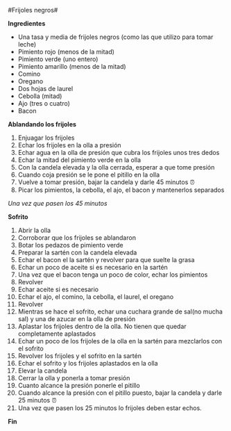 #Frijoles negros#

**Ingredientes**

- Una tasa y media de frijoles negros (como las que utilizo para tomar leche)
- Pimiento rojo (menos de la mitad)
- Pimiento verde (uno entero)
- Pimiento amarillo (menos de la mitad)
- Comino
- Oregano
- Dos hojas de laurel
- Cebolla (mitad)
- Ajo (tres o cuatro)
- Bacon


**Ablandando los frijoles**

1. Enjuagar los frijoles
2. Echar los frijoles en la olla a presión
2. Echar agua en la olla de presión que cubra los frijoles unos tres dedos
3. Echar la mitad del pimiento verde en la olla
4. Con la candela elevada y la olla cerrada, esperar a que tome presión
5. Cuando coja presión se le pone el pitillo en la olla
6. Vuelve a tomar presión, bajar la candela y darle 45 minutos :alarm_clock:
7. Picar los pimientos, la cebolla, el ajo, el bacon y mantenerlos separados


*Una vez que pasen los 45 minutos*

**Sofrito**

1. Abrir la olla
2. Corroborar que los frijoles se ablandaron
3. Botar los pedazos de pimiento verde
4. Preparar la sartén con la candela elevada
5. Echar el bacon el la sartén y revolver para que suelte la grasa
6. Echar un poco de aceite si es necesario en la sartén
7. Una vez que el bacon tenga un poco de color, echar los pimientos
8. Revolver
9. Echar aceite si es necesario
10. Echar el ajo, el comino, la cebolla, el laurel, el oregano
11. Revolver
12. Mientras se hace el sofrito, echar una cuchara grande de sal(no mucha sal) y una de azucar en la olla de presión 
13. Aplastar los frijoles dentro de la olla. No tienen que quedar completamente aplastados
14. Echar un poco de los frijoles de la olla en la sartén para mezclarlos con el sofrito
15. Revolver los frijoles  y el sofrito en la sartén
16. Echar el sofrito y los frijoles aplastados en la olla
17. Elevar la candela
17. Cerrar la olla y ponerla a tomar presión
18. Cuanto alcance la presión ponerle el pitillo
19. Cuando alcance la presión con el pitillo puesto, bajar la candela y darle 25 minutos :alarm_clock:
20. Una vez que pasen los 25 minutos lo frijoles deben estar echos.


**Fin**
